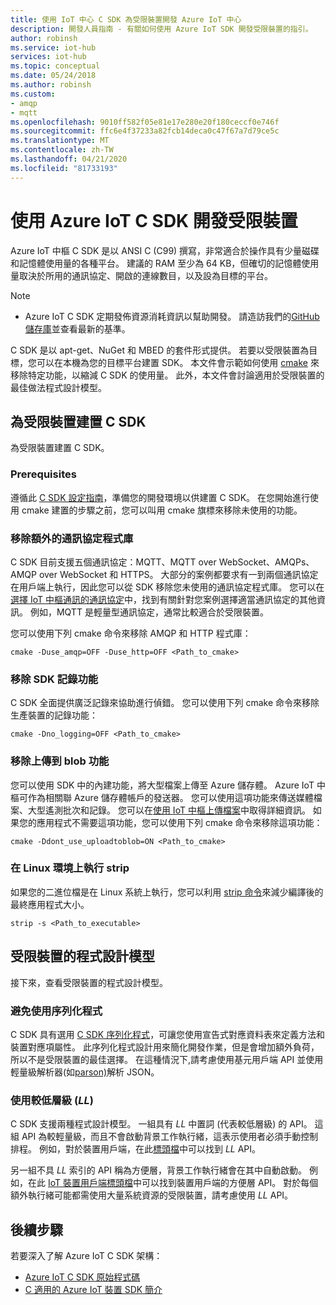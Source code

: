 ```yaml
---
title: 使用 IoT 中心 C SDK 為受限裝置開發 Azure IoT 中心
description: 開發人員指南 - 有關如何使用 Azure IoT SDK 開發受限裝置的指引。
author: robinsh
ms.service: iot-hub
services: iot-hub
ms.topic: conceptual
ms.date: 05/24/2018
ms.author: robinsh
ms.custom:
- amqp
- mqtt
ms.openlocfilehash: 9010ff582f05e81e17e280e20f180ceccf0e746f
ms.sourcegitcommit: ffc6e4f37233a82fcb14deca0c47f67a7d79ce5c
ms.translationtype: MT
ms.contentlocale: zh-TW
ms.lasthandoff: 04/21/2020
ms.locfileid: "81733193"
---
```

# <a name="develop-for-constrained-devices-using-azure-iot-c-sdk"></a>使用 Azure IoT C SDK 開發受限裝置

Azure IoT 中樞 C SDK 是以 ANSI C (C99) 撰寫，非常適合於操作具有少量磁碟和記憶體使用量的各種平台。 建議的 RAM 至少為 64 KB，但確切的記憶體使用量取決於所用的通訊協定、開啟的連線數目，以及設為目標的平台。
> [!NOTE]
> * Azure IoT C SDK 定期發佈資源消耗資訊以幫助開發。  請造訪我們的[GitHub 儲存庫](https://github.com/Azure/azure-iot-sdk-c/blob/master/doc/c_sdk_resource_information.md)並查看最新的基準。
>

C SDK 是以 apt-get、NuGet 和 MBED 的套件形式提供。 若要以受限裝置為目標，您可以在本機為您的目標平台建置 SDK。 本文件會示範如何使用 [cmake](https://cmake.org/) 來移除特定功能，以縮減 C SDK 的使用量。 此外，本文件會討論適用於受限裝置的最佳做法程式設計模型。

## <a name="building-the-c-sdk-for-constrained-devices"></a>為受限裝置建置 C SDK

為受限裝置建置 C SDK。

### <a name="prerequisites"></a>Prerequisites

遵循此 [C SDK 設定指南](https://github.com/Azure/azure-iot-sdk-c/blob/master/doc/devbox_setup.md)，準備您的開發環境以供建置 C SDK。 在您開始進行使用 cmake 建置的步驟之前，您可以叫用 cmake 旗標來移除未使用的功能。

### <a name="remove-additional-protocol-libraries"></a>移除額外的通訊協定程式庫

C SDK 目前支援五個通訊協定：MQTT、MQTT over WebSocket、AMQPs、AMQP over WebSocket 和 HTTPS。 大部分的案例都要求有一到兩個通訊協定在用戶端上執行，因此您可以從 SDK 移除您未使用的通訊協定程式庫。 您可以在[選擇 IoT 中樞通訊的通訊協定](iot-hub-devguide-protocols.md)中，找到有關針對您案例選擇適當通訊協定的其他資訊。 例如，MQTT 是輕量型通訊協定，通常比較適合於受限裝置。

您可以使用下列 cmake 命令來移除 AMQP 和 HTTP 程式庫：

```
cmake -Duse_amqp=OFF -Duse_http=OFF <Path_to_cmake>
```

### <a name="remove-sdk-logging-capability"></a>移除 SDK 記錄功能

C SDK 全面提供廣泛記錄來協助進行偵錯。 您可以使用下列 cmake 命令來移除生產裝置的記錄功能：

```
cmake -Dno_logging=OFF <Path_to_cmake>
```

### <a name="remove-upload-to-blob-capability"></a>移除上傳到 blob 功能

您可以使用 SDK 中的內建功能，將大型檔案上傳至 Azure 儲存體。 Azure IoT 中樞可作為相關聯 Azure 儲存體帳戶的發送器。 您可以使用這項功能來傳送媒體檔案、大型遙測批次和記錄。 您可以在[使用 IoT 中樞上傳檔案](iot-hub-devguide-file-upload.md)中取得詳細資訊。 如果您的應用程式不需要這項功能，您可以使用下列 cmake 命令來移除這項功能：

```
cmake -Ddont_use_uploadtoblob=ON <Path_to_cmake>
```

### <a name="running-strip-on-linux-environment"></a>在 Linux 環境上執行 strip

如果您的二進位檔是在 Linux 系統上執行，您可以利用 [strip 命令](https://en.wikipedia.org/wiki/Strip_(Unix))來減少編譯後的最終應用程式大小。

```
strip -s <Path_to_executable>
```

## <a name="programming-models-for-constrained-devices"></a>受限裝置的程式設計模型

接下來，查看受限裝置的程式設計模型。

### <a name="avoid-using-the-serializer"></a>避免使用序列化程式

C SDK 具有選用 [C SDK 序列化程式](https://github.com/Azure/azure-iot-sdk-c/tree/master/serializer)，可讓您使用宣告式對應資料表來定義方法和裝置對應項屬性。 此序列化程式設計用來簡化開發作業，但是會增加額外負荷，所以不是受限裝置的最佳選擇。 在這種情況下,請考慮使用基元用戶端 API 並使用輕量級解析器(如[parson)](https://github.com/kgabis/parson)解析 JSON。

### <a name="use-the-lower-layer-_ll_"></a>使用較低層級 (_LL_)

C SDK 支援兩種程式設計模型。 一組具有 _LL_ 中置詞 (代表較低層級) 的 API。 這組 API 為較輕量級，而且不會啟動背景工作執行緒，這表示使用者必須手動控制排程。 例如，對於裝置用戶端，在此[標頭檔](https://github.com/Azure/azure-iot-sdk-c/blob/master/iothub_client/inc/iothub_device_client_ll.h)中可以找到 _LL_ API。 

另一組不具 _LL_ 索引的 API 稱為方便層，背景工作執行緒會在其中自動啟動。 例如，在此 [IoT 裝置用戶端標頭檔](https://github.com/Azure/azure-iot-sdk-c/blob/master/iothub_client/inc/iothub_device_client.h)中可以找到裝置用戶端的方便層 API。 對於每個額外執行緒可能都需使用大量系統資源的受限裝置，請考慮使用 _LL_ API。

## <a name="next-steps"></a>後續步驟

若要深入了解 Azure IoT C SDK 架構：
-    [Azure IoT C SDK 原始程式碼](https://github.com/Azure/azure-iot-sdk-c/)
-    [C 適用的 Azure IoT 裝置 SDK 簡介](iot-hub-device-sdk-c-intro.md)
